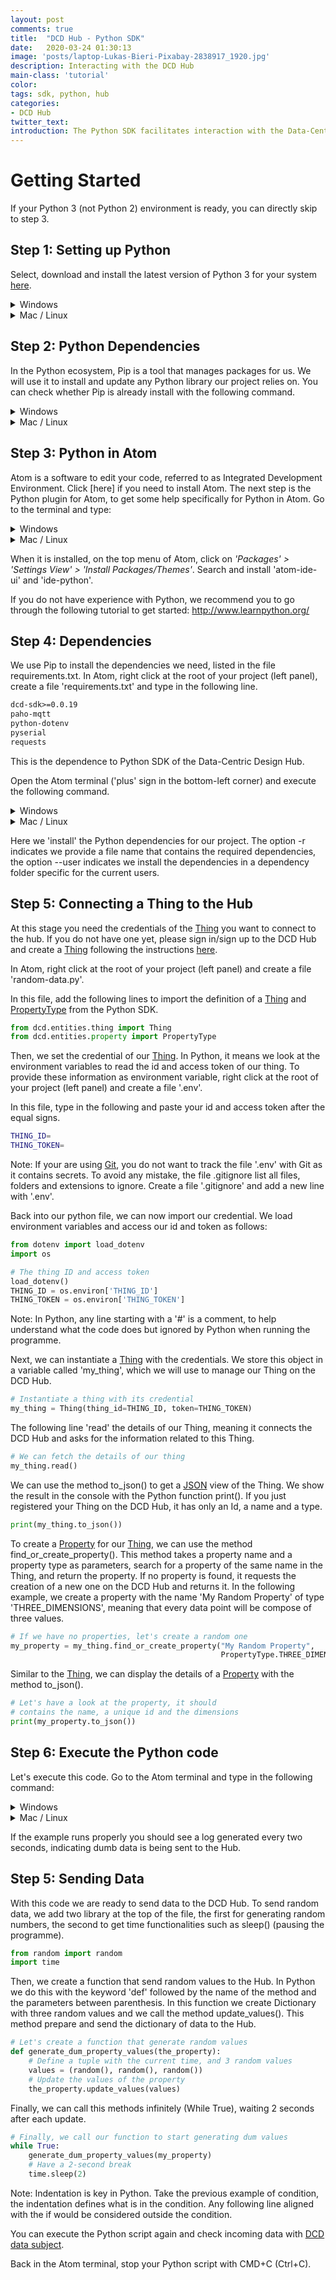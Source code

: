 ```yaml
---
layout: post
comments: true
title:  "DCD Hub - Python SDK"
date:   2020-03-24 01:30:13
image: 'posts/laptop-Lukas-Bieri-Pixabay-2838917_1920.jpg'
description: Interacting with the DCD Hub
main-class: 'tutorial'
color:
tags: sdk, python, hub
categories:
- DCD Hub
twitter_text:
introduction: The Python SDK facilitates interaction with the Data-Centric Design Hub.
---
```


# Getting Started

If your Python 3 (not Python 2) environment is ready, you can directly skip to step 3.

## Step 1: Setting up Python 

Select, download and install the latest version of Python 3 for your system
<a href="https://www.python.org/downloads/release/python-372/" target="_blank">here</a>.

<details><summary markdown="span">Windows</summary>
  Once installed, go to 'Start > System > Properties > Advanced System Properties >
  Environment Variable' In User Variables, double click on 'Path'. At the end of
  the line, add a semi-colon <b>;</b> (without space), followed by:

  <pre><code>
  C:\Users\YOUR_USERNAME\AppData\Local\Programs\Python\Python37;C:\Users\YOUR_USERNAME\AppData\Local\Programs\Python\Python37 \Scripts
  </code></pre>

  <p>(Replace YOUR_USERNAME with your Windows user name)</p>

  <p>Open the Command Prompt to check the installation, by typing in your console:</p>

  <pre><code>
  python --version
  </code></pre>

  And verifying that the correct version of python was installed.
</details>


<details><summary markdown="span">Mac / Linux</summary>

  After installation, open the Terminal to check if it was successful, by typing
  the following on your console:


  <pre><code>
  python3 --version
  </code></pre>

  If the correct version of python is shown, the install was successful.

</details>


## Step 2: Python Dependencies

In the Python ecosystem, Pip is a tool that manages packages for us. We will use
it to install and update any Python library our project relies on. You can check
whether Pip is already install with the following command.

<details><summary markdown="span">Windows</summary>

  Type in:

  <pre><code>
  python -m pip --version
  </code></pre>

  If it is not found, download the file <a href="https://bootstrap.pypa.io/get-pip.py" target="_blank">get-pip.py</a>
  and save it (CMD+S or Ctrl+S) in your Downloads folder. In the Atom terminal, type in the
  following command:

  <pre><code>
  python Downloads\get-pip.py
  </code></pre>

</details>


<details><summary markdown="span">Mac / Linux</summary>

  Type in:

  <pre><code>
  python3 -m pip --version
  </code></pre>

  If it is not found, you can install it as follows.

  <pre><code>
  python3 get-pip.py
  </code></pre>

</details>

## Step 3: Python in Atom

Atom is a software to edit your code, referred to as Integrated Development Environment.
Click [here] if you need to install Atom. The next step is the Python plugin for
Atom, to get some help specifically for Python in Atom. Go to the terminal and type:

<details><summary markdown="span">Windows</summary>

  Type in:

  <pre><code>
  python -m pip install 'python-language-server[all]'
  </code></pre>

</details>

<details><summary markdown="span">Mac / Linux</summary>

  Type in:

  <pre><code>
  python3 -m pip install 'python-language-server[all]'
  </code></pre>

</details>


When it is installed, on the top menu of Atom, click on *'Packages' >
'Settings View' > 'Install Packages/Themes'*. Search and install 'atom-ide-ui'
and 'ide-python'.

If you do not have experience with Python, we recommend you to go through the
following tutorial to get started:
<a href="http://www.learnpython.org/" target="_blank">http://www.learnpython.org/</a>


## Step 4: Dependencies

We use Pip to install the dependencies we need, listed in the file requirements.txt.
In Atom, right click at the root of your project (left panel), create a file
'requirements.txt' and type in the following line.

```txt
dcd-sdk>=0.0.19
paho-mqtt
python-dotenv
pyserial
requests
```

This is the dependence to Python SDK of the Data-Centric Design Hub.

Open the Atom terminal ('plus' sign in the bottom-left corner) and execute the following command.

<details><summary markdown="span">Windows</summary>

  Type in:

  <pre><code>
  python -m pip install -r requirements.txt --user
  </code></pre>

</details>

<details><summary markdown="span">Mac / Linux</summary>

  Type in:

  <pre><code>
  pip3 install -r requirements.txt --user
  </code></pre>

</details>

Here we 'install' the Python dependencies for our project. The option -r indicates
we provide a file name that contains the required dependencies, the option --user
indicates we install the dependencies in a dependency folder specific for the
current users.

## Step 5: Connecting a Thing to the Hub

At this stage you need the credentials of the [Thing](/lab/2020/03/24/dcdhub-api.html#Thing) you 
want to connect to the hub. If you do not have one yet, please sign in/sign up to
the DCD Hub and create a [Thing](/lab/2020/03/24/dcdhub-api.html#Thing) following the instructions
[here](/lab/2020/03/24/dcdhub-api.html#sign-up).

In Atom, right click at the root of your project (left panel) and create a file
'random-data.py'.

In this file, add the following lines to import the definition of a 
[Thing](/lab/2020/03/24/dcdhub-api.html#Thing) and [PropertyType](/lab/2020/03/24/dcdhub-api.html#property-types)
from the Python SDK.

```python
from dcd.entities.thing import Thing
from dcd.entities.property import PropertyType
```

Then, we set the credential of our [Thing](/lab/2020/03/24/dcdhub-api.html#Thing).
In Python, it means we look at the environment variables to read the id and
access token of our thing. To provide these information as environment variable,
right click at the root of your project (left panel) and create a file '.env'.

In this file, type in the following and paste your id and access token after
the equal signs.

```bash
THING_ID=
THING_TOKEN=
```

Note: If your are using [Git](/lab/2019/04/30/tools-git), you do not want to track
the file '.env' with Git as it contains secrets. To avoid any mistake, the file
.gitignore list all files, folders and extensions to ignore. Create a file '.gitignore'
and add a new line with '.env'.

Back into our python file, we can now import our credential. We load environment
variables and access our id and token as follows:

```python
from dotenv import load_dotenv
import os
```

```python
# The thing ID and access token
load_dotenv()
THING_ID = os.environ['THING_ID']
THING_TOKEN = os.environ['THING_TOKEN']
```

Note: In Python, any line starting with a '#' is a comment, to help understand
what the code does but ignored by Python when running the programme.

Next, we can instantiate a [Thing](/lab/2020/03/24/dcdhub-api.html#Thing) with the credentials.
We store this object in a variable called 'my_thing', which we will use to manage
our Thing on the DCD Hub.

```python
# Instantiate a thing with its credential
my_thing = Thing(thing_id=THING_ID, token=THING_TOKEN)
```

The following line 'read' the details of our Thing, meaning it connects the DCD Hub
and asks for the information related to this Thing.

```python
# We can fetch the details of our thing
my_thing.read()
```

We can use the method to_json() to get a [JSON](https://json.org/) view of the
Thing. We show the result in the console with the Python function print(). If
you just registered your Thing on the DCD Hub, it has only an Id, a name and a type.

```python
print(my_thing.to_json())
```

To create a [Property](/lab/2020/03/24/dcdhub-api.html#Property) for our [Thing](/lab/2020/03/24/dcdhub-api.html#Thing),
we can use the method find_or_create_property(). This method takes a property 
name and a property type as parameters, search for a property of the same name
in the Thing, and return the property. If no property is found, it requests the 
creation of a new one on the DCD Hub and returns it. In the following example,
we create a property with the name 'My Random Property' of type 'THREE_DIMENSIONS',
meaning that every data point will be compose of three values.

```python
# If we have no properties, let's create a random one
my_property = my_thing.find_or_create_property("My Random Property",
                                               PropertyType.THREE_DIMENSIONS)
```

Similar to the [Thing](/lab/2020/03/24/dcdhub-api.html#Thing), we can display the details of a 
[Property](/lab/2020/03/24/dcdhub-api.html#Property) with the method to_json().

```python
# Let's have a look at the property, it should
# contains the name, a unique id and the dimensions
print(my_property.to_json())
```

## Step 6: Execute the Python code

Let's execute this code. Go to the Atom terminal and type in the following command:

<details><summary markdown="span">Windows</summary>

Type in:

<pre><code>
python random-data.py
</code></pre>

</details>

<details><summary markdown="span">Mac / Linux</summary>

Type in:

<pre><code>
python3 random-data.py
</code></pre>

</details>

If the example runs properly you should see a log generated every two seconds,
indicating dumb data is being sent to the Hub.

## Step 5: Sending Data

With this code we are ready to send data to the DCD Hub. To send random data,
we add two library at the top of the file, the first for generating random numbers,
the second to get time functionalities such as sleep() (pausing the programme).

```python
from random import random
import time
```

Then, we create a function that send random values to the Hub. In Python we do this
with the keyword 'def' followed by the name of the method and the parameters between
parenthesis. In this function we create Dictionary with three random values and we call
the method update_values(). This method prepare and send the dictionary of data to
the Hub.

```python
# Let's create a function that generate random values
def generate_dum_property_values(the_property):
    # Define a tuple with the current time, and 3 random values
    values = (random(), random(), random())
    # Update the values of the property
    the_property.update_values(values)
```

Finally, we can call this methods infinitely (While True), waiting 2 seconds after
each update. 

```python
# Finally, we call our function to start generating dum values
while True:
    generate_dum_property_values(my_property)
    # Have a 2-second break
    time.sleep(2)
```

Note: Indentation is key in Python. Take the previous example of condition, the indentation
defines what is in the condition. Any following line aligned with the if would be
considered outside the condition.

You can execute the Python script again and check incoming data with
[DCD data subject](/lab/2019/07/31/tool-data-subject).

Back in the Atom terminal, stop your Python script with CMD+C (Ctrl+C).
